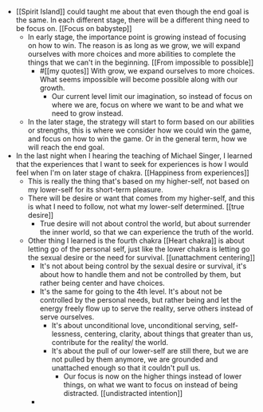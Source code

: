 - [[Spirit Island]] could taught me about that even though the end goal is the same. In each different stage, there will be a different thing need to be focus on. [[Focus on babystep]]
    - In early stage, the importance point is growing instead of focusing on how to win. The reason is as long as we grow, we will expand ourselves with more choices and more abilities to complete the things that we can't in the beginning. [[From impossible to possible]]
        - #[[my quotes]] With grow, we expand ourselves to more choices. What seems impossible will become possible along with our growth. 
            - Our current level limit our imagination, so instead of focus on where we are, focus on where we want to be and what we need to grow instead.
    - In the later stage, the strategy will start to form based on our abilities or strengths, this is where we consider how we could win the game, and focus on how to win the game. Or in the general term, how we will reach the end goal. 
- In the last night when I hearing the teaching of Michael Singer, I learned that the experiences that I want to seek for experiences is how I would feel when I'm on later stage of chakra. [[Happiness from experiences]]
    - This is really the thing that's based on my higher-self, not based on my lower-self for its short-term pleasure. 
    - There will be desire or want that comes from my higher-self, and this is what I need to follow, not what my lower-self determined. [[true desire]]
        - True desire will not about control the world, but about surrender the inner world, so that we can experience the truth of the world.
    - Other thing I learned is the fourth chakra [[Heart chakra]] is about letting go of the personal self, just like the lower chakra is letting go the sexual desire or the need for survival. [[unattachment centering]]
        - It's not about being control by the sexual desire or survival, it's about how to handle them and not be controlled by them, but rather being center and have choices.
        - It's the same for going to the 4th level. It's about not be controlled by the personal needs, but rather being and let the energy freely flow up to serve the reality, serve others instead of serve ourselves.
            - It's about unconditional love, unconditional serving, self-lessness, centering, clarity, about things that greater than us, contribute for the reality/ the world.
            - It's about the pull of our lower-self are still there, but we are not pulled by them anymore, we are grounded and unattached enough so that it couldn't pull us. 
                - Our focus is now on the higher things instead of lower things, on what we want to focus on instead of being distracted. [[undistracted intention]]
        - 
